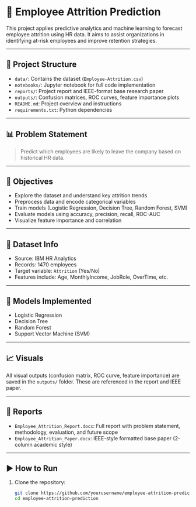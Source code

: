 # 🧠 Employee Attrition Prediction

This project applies predictive analytics and machine learning to forecast employee attrition using HR data. It aims to assist organizations in identifying at-risk employees and improve retention strategies.

---

## 📌 Project Structure

- `data/`: Contains the dataset (`Employee-Attrition.csv`)
- `notebooks/`: Jupyter notebook for full code implementation
- `reports/`: Project report and IEEE-format base research paper
- `outputs/`: Confusion matrices, ROC curves, feature importance plots
- `README.md`: Project overview and instructions
- `requirements.txt`: Python dependencies

---

## 📊 Problem Statement

> Predict which employees are likely to leave the company based on historical HR data.

---

## 🎯 Objectives

- Explore the dataset and understand key attrition trends
- Preprocess data and encode categorical variables
- Train models (Logistic Regression, Decision Tree, Random Forest, SVM)
- Evaluate models using accuracy, precision, recall, ROC-AUC
- Visualize feature importance and correlation

---

## 📁 Dataset Info

- Source: IBM HR Analytics
- Records: 1470 employees
- Target variable: `Attrition` (Yes/No)
- Features include: Age, MonthlyIncome, JobRole, OverTime, etc.

---

## 🧪 Models Implemented

- Logistic Regression
- Decision Tree
- Random Forest
- Support Vector Machine (SVM)

---

## 📈 Visuals

All visual outputs (confusion matrix, ROC curve, feature importance) are saved in the `outputs/` folder. These are referenced in the report and IEEE paper.

---

## 📜 Reports

- `Employee_Attrition_Report.docx`: Full report with problem statement, methodology, evaluation, and future scope
- `Employee_Attrition_Paper.docx`: IEEE-style formatted base paper (2-column academic style)

---

## ▶️ How to Run

1. Clone the repository:
   ```bash
   git clone https://github.com/yourusername/employee-attrition-prediction.git
   cd employee-attrition-prediction
